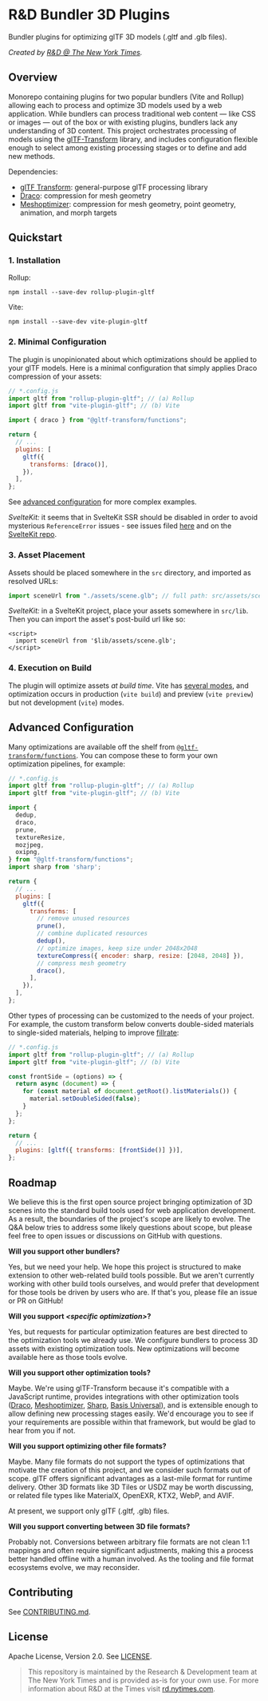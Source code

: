 # R&D Bundler 3D Plugins

Bundler plugins for optimizing glTF 3D models (.gltf and .glb files).

_Created by [R&D @ The New York Times](https://rd.nytimes.com/)._

## Overview

Monorepo containing plugins for two popular bundlers (Vite and Rollup) allowing each to process and optimize 3D models used by a web application. While bundlers can process traditional web content — like CSS or images — out of the box or with existing plugins, bundlers lack any understanding of 3D content. This project orchestrates processing of models using the [glTF-Transform](https://gltf-transform.donmccurdy.com/) library, and includes configuration flexible enough to select among existing processing stages or to define and add new methods.

Dependencies:

- [glTF Transform](https://gltf-transform.donmccurdy.com/): general-purpose glTF processing library
- [Draco](https://github.com/google/draco/): compression for mesh geometry
- [Meshoptimizer](https://github.com/zeux/meshoptimizer): compression for mesh geometry, point geometry, animation, and morph targets

## Quickstart

### 1. Installation

Rollup:

```shell
npm install --save-dev rollup-plugin-gltf
```

Vite:

```shell
npm install --save-dev vite-plugin-gltf
```

### 2. Minimal Configuration

The plugin is unopinionated about which optimizations should be applied to your glTF models. Here is a minimal configuration that simply applies Draco compression of your assets:

```js
// *.config.js
import gltf from "rollup-plugin-gltf"; // (a) Rollup
import gltf from "vite-plugin-gltf"; // (b) Vite

import { draco } from "@gltf-transform/functions";

return {
  // ...
  plugins: [
    gltf({
      transforms: [draco()],
    }),
  ],
};
```

See [advanced configuration](#advanced-configuration) for more complex examples.

_SvelteKit:_ it seems that in SvelteKit SSR should be disabled in order to avoid mysterious `ReferenceError` issues - see issues filed [here](https://github.com/nytimes/rd-bundler-3d-plugins/issues/19) and on the [SvelteKit repo](https://github.com/sveltejs/kit/issues/9000).

### 3. Asset Placement

Assets should be placed somewhere in the `src` directory, and imported as resolved URLs:

```javascript
import sceneUrl from "./assets/scene.glb"; // full path: src/assets/scene.glb
```

_SvelteKit:_ in a SvelteKit project, place your assets somewhere in `src/lib`. Then you can import the asset's post-build url like so:

```svelte
<script>
  import sceneUrl from '$lib/assets/scene.glb';
</script>
```

### 4. Execution on Build

The plugin will optimize assets _at build time_. Vite has [several modes](https://vitejs.dev/guide/env-and-mode.html#modes), and optimization occurs in production (`vite build`) and preview (`vite preview`) but not development (`vite`) modes.

## Advanced Configuration

Many optimizations are available off the shelf from [`@gltf-transform/functions`](https://gltf-transform.donmccurdy.com/functions.html). You can compose these to form your own optimization pipelines, for example:

```js
// *.config.js
import gltf from "rollup-plugin-gltf"; // (a) Rollup
import gltf from "vite-plugin-gltf"; // (b) Vite

import {
  dedup,
  draco,
  prune,
  textureResize,
  mozjpeg,
  oxipng,
} from "@gltf-transform/functions";
import sharp from 'sharp';

return {
  // ...
  plugins: [
    gltf({
      transforms: [
        // remove unused resources
        prune(),
        // combine duplicated resources
        dedup(),
        // optimize images, keep size under 2048x2048
        textureCompress({ encoder: sharp, resize: [2048, 2048] }),
        // compress mesh geometry
        draco(),
      ],
    }),
  ],
};
```

Other types of processing can be customized to the needs of your project. For example, the custom transform below converts double-sided materials to single-sided materials, helping to improve [fillrate](https://en.wikipedia.org/wiki/Fillrate):

```js
// *.config.js
import gltf from "rollup-plugin-gltf"; // (a) Rollup
import gltf from "vite-plugin-gltf"; // (b) Vite

const frontSide = (options) => {
  return async (document) => {
    for (const material of document.getRoot().listMaterials()) {
      material.setDoubleSided(false);
    }
  };
};

return {
  // ...
  plugins: [gltf({ transforms: [frontSide()] })],
};
```

## Roadmap

We believe this is the first open source project bringing optimization of 3D scenes into the standard build tools used for web application development. As a result, the boundaries of the project's scope are likely to evolve. The Q&A below tries to address some likely questions about scope, but please feel free to open issues or discussions on GitHub with questions.

**Will you support other bundlers?**

Yes, but we need your help. We hope this project is structured to make extension to other web-related build tools possible. But we aren't currently working with other build tools ourselves, and would prefer that development for those tools be driven by users who are. If that's you, please file an issue or PR on GitHub!

**Will you support _&lt;specific optimization&gt;_?**

Yes, but requests for particular optimization features are best directed to the optimization tools we already use. We configure bundlers to process 3D assets with existing optimization tools. New optimizations will become available here as those tools evolve.

**Will you support other optimization tools?**

Maybe. We're using glTF-Transform because it's compatible with a JavaScript runtime, provides integrations with other optimization tools ([Draco](https://google.github.io/draco/), [Meshoptimizer](https://github.com/zeux/meshoptimizer), [Sharp](https://sharp.pixelplumbing.com/), [Basis Universal](https://github.com/BinomialLLC/basis_universal)), and is extensible enough to allow defining new processing stages easily. We'd encourage you to see if your requirements are possible within that framework, but would be glad to hear from you if not.

**Will you support optimizing other file formats?**

Maybe. Many file formats do not support the types of optimizations that motivate the creation of this project, and we consider such formats out of scope. glTF offers significant advantages as a last-mile format for runtime delivery. Other 3D formats like 3D Tiles or USDZ may be worth discussing, or related file types like MaterialX, OpenEXR, KTX2, WebP, and AVIF.

At present, we support only glTF (.gltf, .glb) files.

**Will you support converting between 3D file formats?**

Probably not. Conversions between arbitrary file formats are not clean 1:1 mappings and often require significant adjustments, making this a process better handled offline with a human involved. As the tooling and file format ecosystems evolve, we may reconsider.

## Contributing

See [CONTRIBUTING.md](CONTRIBUTING.md).

## License

Apache License, Version 2.0. See [LICENSE](./LICENSE).

> This repository is maintained by the Research & Development team at The New York Times and is provided as-is for your own use. For more information about R&D at the Times visit [rd.nytimes.com](https://rd.nytimes.com).
